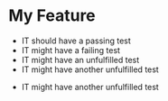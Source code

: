 # My Feature

+ IT should have a passing test
+ IT might have a failing test
+ IT might have an unfulfilled test
+ IT might have another unfulfilled test
- IT might have another unfulfilled test